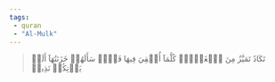 ```yaml
---
tags: 
 - quran 
 - "Al-Mulk"
---
```


> تَكَادُ تَمَيَّزُ مِنَ ٱلۡغَيۡظِۖ كُلَّمَآ أُلۡقِيَ فِيهَا فَوۡجٞ سَأَلَهُمۡ خَزَنَتُهَآ أَلَمۡ يَأۡتِكُمۡ نَذِيرٞ
